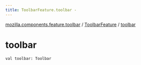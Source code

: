 ```yaml
---
title: ToolbarFeature.toolbar - 
---
```


[mozilla.components.feature.toolbar](../index.html) / [ToolbarFeature](index.html) / [toolbar](./toolbar.html)

# toolbar

`val toolbar: Toolbar`